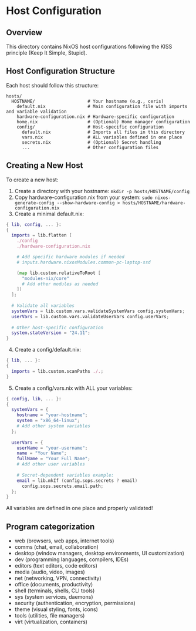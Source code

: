 # Host Configuration

## Overview

This directory contains NixOS host configurations following the KISS principle (Keep It Simple, Stupid).

## Host Configuration Structure

Each host should follow this structure:

```text
hosts/
  HOSTNAME/                    # Your hostname (e.g., ceris)
    default.nix                # Main configuration file with imports and variable validation
    hardware-configuration.nix # Hardware-specific configuration
    home.nix                   # (Optional) Home manager configuration
    config/                    # Host-specific configuration
      default.nix              # Imports all files in this directory
      vars.nix                 # ALL variables defined in one place
      secrets.nix              # (Optional) Secret handling
      ...                      # Other configuration files
```

## Creating a New Host

To create a new host:

1. Create a directory with your hostname: `mkdir -p hosts/HOSTNAME/config`
2. Copy hardware-configuration.nix from your system: `sudo nixos-generate-config --show-hardware-config > hosts/HOSTNAME/hardware-configuration.nix`
3. Create a minimal default.nix:

```nix
{ lib, config, ... }:
{
  imports = lib.flatten [
    ./config
    ./hardware-configuration.nix

    # Add specific hardware modules if needed
    # inputs.hardware.nixosModules.common-pc-laptop-ssd

    (map lib.custom.relativeToRoot [
      "modules-nix/core"
      # Add other modules as needed
    ])
  ];
  
  # Validate all variables
  systemVars = lib.custom.vars.validateSystemVars config.systemVars;
  userVars = lib.custom.vars.validateUserVars config.userVars;
  
  # Other host-specific configuration
  system.stateVersion = "24.11";
}
```

4. Create a config/default.nix:

```nix
{ lib, ... }:
{
  imports = lib.custom.scanPaths ./.;
}
```

5. Create a config/vars.nix with ALL your variables:

```nix
{ config, lib, ... }:
{
  systemVars = {
    hostname = "your-hostname";
    system = "x86_64-linux";
    # Add other system variables
  };
  
  userVars = {
    userName = "your-username";
    name = "Your Name";
    fullName = "Your Full Name";
    # Add other user variables
    
    # Secret-dependent variables example:
    email = lib.mkIf (config.sops.secrets ? email) 
      config.sops.secrets.email.path;
  };
}
```

All variables are defined in one place and properly validated!


## Program categorization

- web (browsers, web apps, internet tools)
- comms (chat, email, collaboration)
- desktop (window managers, desktop environments, UI customization)
- dev (programming languages, compilers, IDEs)
- editors (text editors, code editors)
- media (audio, video, images)
- net (networking, VPN, connectivity)
- office (documents, productivity)
- shell (terminals, shells, CLI tools)
- sys (system services, daemons)
- security (authentication, encryption, permissions)
- theme (visual styling, fonts, icons)
- tools (utilities, file managers)
- virt (virtualization, containers)
